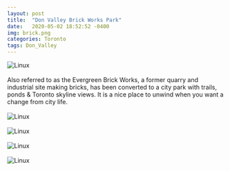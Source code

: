 ```yaml
---
layout: post
title:  "Don Valley Brick Works Park"
date:   2020-05-02 18:52:52 -0400
img: brick.png
categories: Toronto
tags: Don_Valley
---
```


![Linux]({{site.baseurl}}/images/brick.png)
<br>
<br>
Also referred to as the Evergreen Brick Works, a former quarry and industrial site making bricks, has been converted to a city park with trails, ponds & Toronto skyline views. It is a nice place to unwind when you want a change from city life.
<br>
<br>
![Linux]({{site.baseurl}}/images/brick1.jpg)
<br>
<br>
![Linux]({{site.baseurl}}/images/brick2.jpg)
<br>
<br>
![Linux]({{site.baseurl}}/images/brick3.jpg)
<br>
<br>
![Linux]({{site.baseurl}}/images/brick4.jpg)

